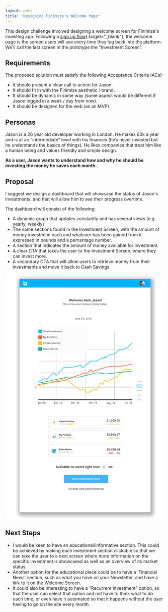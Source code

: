 ```yaml
---
layout: post
title: "Designing Finimize's Welcome Page"
---
```



This design challenge involved designing a welcome screen
 for Finimize's investing app. Following a [sign up flow](https://marvelapp.com/b6a2jge/){:target="_blank"}, the welcome page is the screen users will see every time they log back into the platform. We'll call the last screen in the prototype the "Investment Screen".

## Requirements

The proposed solution must satisfy the following Acceptance Criteria (ACs):

* It should present a clear call to action for Jason.
*  It should fit in with the Finimize aesthetic / brand.
* It should be dynamic in some way (some aspect would be different if Jason logged in a
week / day from now).
* It should be designed for the web (as an MVP).

## Personas

Jason is a 26 year old developer working in London. He makes 60k a year and is at an
“intermediate” level with his finances (he’s never invested but he understands the basics of
things). He likes companies that treat him like a human being and values friendly and simple
design.

**As a user, Jason wants to understand how and why he should be investing the money he
saves each month.**

## Proposal

I suggest we design a dashboard that will showcase the status of Jason's investments, and that will allow him to see their progress overtime.

The dashboard will consist of the following:

* A dynamic graph that updates constantly and has several views (e.g. yearly, weekly)
* The same sections found in the Investment Screen, with the amount of money invested in each and whatever has been gained from it expressed in pounds and a percentage number.
* A section that indicates the amount of money available for investment.
* A clear CTA that takes the user to the Investment Screen, where they can invest more.
* A secondary CTA that will allow users to retrieve money from their investments and move it back to Cash Savings


![](images/tests/finimize_welcome.png)


## Next Steps

* I would be keen to have an educational/informative section. This could be achieved by making each investment section clickable so that we can take the user to a next screen where more information on the specific investment is showcased as well as an overview of its market status.
* Another option for the educational piece could be to have a 'Financial News' section, such as what you have on your Newsletter, and have a link to it on the Welcome Screen.
* It could also be interesting to have a "Recurrent Investment" option, so that the user can select that option and not have to think what to do each time, or even have it automated so that it happens without the user having to go on the site every month.
